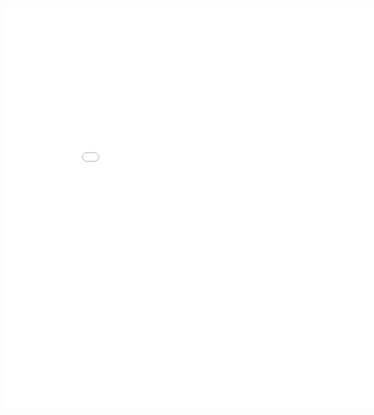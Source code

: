 <iframe width="900" height="800" frameborder="0" scrolling="no" src="//plot.ly/~sysu-zjw/195.embed"></iframe>
